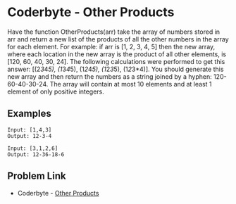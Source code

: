 # Coderbyte - Other Products

Have the function OtherProducts(arr) take the array of numbers stored in arr and return a new list of the products of all the other numbers in the array for each element. For example: if arr is [1, 2, 3, 4, 5] then the new array, where each location in the new array is the product of all other elements, is [120, 60, 40, 30, 24]. The following calculations were performed to get this answer: [(2*3*4*5), (1*3*4*5), (1*2*4*5), (1*2*3*5), (1*2*3*4)]. You should generate this new array and then return the numbers as a string joined by a hyphen: 120-60-40-30-24. The array will contain at most 10 elements and at least 1 element of only positive integers.

## Examples

```
Input: [1,4,3]
Output: 12-3-4
```

```
Input: [3,1,2,6]
Output: 12-36-18-6
```

## Problem Link

- Coderbyte - [Other Products](https://coderbyte.com/editor/Other%20Products:JavaScript)
